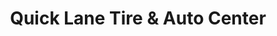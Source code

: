 ---
title: "Quick Lane Tire & Auto Center"
url: /onalaska/quick-lane-tire-and-auto-center/
shop: tyres
---